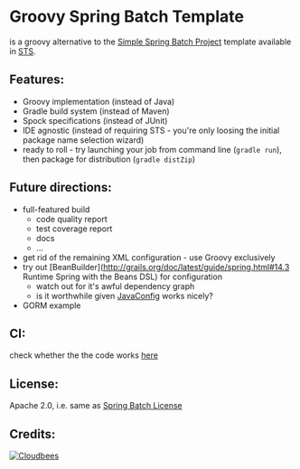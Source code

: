 Groovy Spring Batch Template
============================

is a groovy alternative to the [Simple Spring Batch Project](http://static.springsource.org/spring-batch/getting-started.html) 
template available in [STS](http://www.springsource.com/developer/sts).

Features:
---------

* Groovy implementation (instead of Java)
* Gradle build system (instead of Maven)
* Spock specifications (instead of JUnit)
* IDE agnostic (instead of requiring STS - you're only loosing the initial package name selection wizard)  
* ready to roll - try launching your job from command line (`gradle run`), then package for distribution (`gradle distZip`)

Future directions:
------------------

* full-featured build
	* code quality report
	* test coverage report
	* docs
	* ...
* get rid of the remaining XML configuration - use Groovy exclusively
* try out [BeanBuilder](http://grails.org/doc/latest/guide/spring.html#14.3 Runtime Spring with the Beans DSL) for configuration
	* watch out for it's awful dependency graph
	* is it worthwhile given [JavaConfig](http://static.springsource.org/spring/docs/3.1.x/spring-framework-reference/html/beans.html#beans-java) works nicely? 
* GORM example
	
	
CI:
-----

check whether the the code works [here](https://robokasofoss.ci.cloudbees.com/job/groovy-spring-batch-template/)

License:
--------

Apache 2.0, i.e. same as [Spring Batch License](http://static.springsource.org/spring-batch/license.html)


Credits:
--------
[<img src="http://web-static-cloudfront.s3.amazonaws.com/images/badges/BuiltOnDEV.png" alt="Cloudbees"/>](http://www.cloudbees.com/foss)